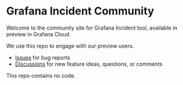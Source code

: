 # Grafana Incident Community

Welcome to the community site for Grafana Incident tool, available in preview in Grafana Cloud.

We use this repo to engage with our preview users.

* [Issues](https://github.com/grafana/incident-app/issues) for bug reports
* [Discussions](https://github.com/grafana/incident-app/discussions) for new feature ideas, questions, or comments

This repo contains no code.
